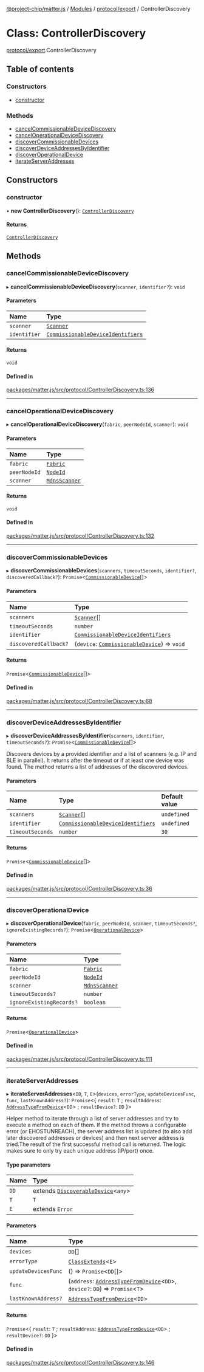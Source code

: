 [@project-chip/matter.js](../README.md) / [Modules](../modules.md) / [protocol/export](../modules/protocol_export.md) / ControllerDiscovery

# Class: ControllerDiscovery

[protocol/export](../modules/protocol_export.md).ControllerDiscovery

## Table of contents

### Constructors

- [constructor](protocol_export.ControllerDiscovery.md#constructor)

### Methods

- [cancelCommissionableDeviceDiscovery](protocol_export.ControllerDiscovery.md#cancelcommissionabledevicediscovery)
- [cancelOperationalDeviceDiscovery](protocol_export.ControllerDiscovery.md#canceloperationaldevicediscovery)
- [discoverCommissionableDevices](protocol_export.ControllerDiscovery.md#discovercommissionabledevices)
- [discoverDeviceAddressesByIdentifier](protocol_export.ControllerDiscovery.md#discoverdeviceaddressesbyidentifier)
- [discoverOperationalDevice](protocol_export.ControllerDiscovery.md#discoveroperationaldevice)
- [iterateServerAddresses](protocol_export.ControllerDiscovery.md#iterateserveraddresses)

## Constructors

### constructor

• **new ControllerDiscovery**(): [`ControllerDiscovery`](protocol_export.ControllerDiscovery.md)

#### Returns

[`ControllerDiscovery`](protocol_export.ControllerDiscovery.md)

## Methods

### cancelCommissionableDeviceDiscovery

▸ **cancelCommissionableDeviceDiscovery**(`scanner`, `identifier?`): `void`

#### Parameters

| Name | Type |
| :------ | :------ |
| `scanner` | [`Scanner`](../interfaces/common_export.Scanner.md) |
| `identifier` | [`CommissionableDeviceIdentifiers`](../modules/common_export.md#commissionabledeviceidentifiers) |

#### Returns

`void`

#### Defined in

[packages/matter.js/src/protocol/ControllerDiscovery.ts:136](https://github.com/project-chip/matter.js/blob/6d3b6a5d957d88a9231d6ecab4bb41f8133112be/packages/matter.js/src/protocol/ControllerDiscovery.ts#L136)

___

### cancelOperationalDeviceDiscovery

▸ **cancelOperationalDeviceDiscovery**(`fabric`, `peerNodeId`, `scanner`): `void`

#### Parameters

| Name | Type |
| :------ | :------ |
| `fabric` | [`Fabric`](fabric_export.Fabric.md) |
| `peerNodeId` | [`NodeId`](../modules/datatype_export.md#nodeid) |
| `scanner` | [`MdnsScanner`](mdns_export.MdnsScanner.md) |

#### Returns

`void`

#### Defined in

[packages/matter.js/src/protocol/ControllerDiscovery.ts:132](https://github.com/project-chip/matter.js/blob/6d3b6a5d957d88a9231d6ecab4bb41f8133112be/packages/matter.js/src/protocol/ControllerDiscovery.ts#L132)

___

### discoverCommissionableDevices

▸ **discoverCommissionableDevices**(`scanners`, `timeoutSeconds`, `identifier?`, `discoveredCallback?`): `Promise`\<[`CommissionableDevice`](../modules/common_export.md#commissionabledevice)[]\>

#### Parameters

| Name | Type |
| :------ | :------ |
| `scanners` | [`Scanner`](../interfaces/common_export.Scanner.md)[] |
| `timeoutSeconds` | `number` |
| `identifier` | [`CommissionableDeviceIdentifiers`](../modules/common_export.md#commissionabledeviceidentifiers) |
| `discoveredCallback?` | (`device`: [`CommissionableDevice`](../modules/common_export.md#commissionabledevice)) => `void` |

#### Returns

`Promise`\<[`CommissionableDevice`](../modules/common_export.md#commissionabledevice)[]\>

#### Defined in

[packages/matter.js/src/protocol/ControllerDiscovery.ts:68](https://github.com/project-chip/matter.js/blob/6d3b6a5d957d88a9231d6ecab4bb41f8133112be/packages/matter.js/src/protocol/ControllerDiscovery.ts#L68)

___

### discoverDeviceAddressesByIdentifier

▸ **discoverDeviceAddressesByIdentifier**(`scanners`, `identifier`, `timeoutSeconds?`): `Promise`\<[`CommissionableDevice`](../modules/common_export.md#commissionabledevice)[]\>

Discovers devices by a provided identifier and a list of scanners (e.g. IP and BLE in parallel).
It returns after the timeout or if at least one device was found.
The method returns a list of addresses of the discovered devices.

#### Parameters

| Name | Type | Default value |
| :------ | :------ | :------ |
| `scanners` | [`Scanner`](../interfaces/common_export.Scanner.md)[] | `undefined` |
| `identifier` | [`CommissionableDeviceIdentifiers`](../modules/common_export.md#commissionabledeviceidentifiers) | `undefined` |
| `timeoutSeconds` | `number` | `30` |

#### Returns

`Promise`\<[`CommissionableDevice`](../modules/common_export.md#commissionabledevice)[]\>

#### Defined in

[packages/matter.js/src/protocol/ControllerDiscovery.ts:36](https://github.com/project-chip/matter.js/blob/6d3b6a5d957d88a9231d6ecab4bb41f8133112be/packages/matter.js/src/protocol/ControllerDiscovery.ts#L36)

___

### discoverOperationalDevice

▸ **discoverOperationalDevice**(`fabric`, `peerNodeId`, `scanner`, `timeoutSeconds?`, `ignoreExistingRecords?`): `Promise`\<[`OperationalDevice`](../modules/common_export.md#operationaldevice)\>

#### Parameters

| Name | Type |
| :------ | :------ |
| `fabric` | [`Fabric`](fabric_export.Fabric.md) |
| `peerNodeId` | [`NodeId`](../modules/datatype_export.md#nodeid) |
| `scanner` | [`MdnsScanner`](mdns_export.MdnsScanner.md) |
| `timeoutSeconds?` | `number` |
| `ignoreExistingRecords?` | `boolean` |

#### Returns

`Promise`\<[`OperationalDevice`](../modules/common_export.md#operationaldevice)\>

#### Defined in

[packages/matter.js/src/protocol/ControllerDiscovery.ts:111](https://github.com/project-chip/matter.js/blob/6d3b6a5d957d88a9231d6ecab4bb41f8133112be/packages/matter.js/src/protocol/ControllerDiscovery.ts#L111)

___

### iterateServerAddresses

▸ **iterateServerAddresses**\<`DD`, `T`, `E`\>(`devices`, `errorType`, `updateDevicesFunc`, `func`, `lastKnownAddress?`): `Promise`\<\{ `result`: `T` ; `resultAddress`: [`AddressTypeFromDevice`](../modules/common_export.md#addresstypefromdevice)\<`DD`\> ; `resultDevice?`: `DD`  }\>

Helper method to iterate through a list of server addresses and try to execute a method on each of them. If the
method throws a configurable error (or EHOSTUNREACH), the server address list is updated (to also add later
discovered addresses or devices) and then next server address is tried.The result of the first successful method
call is returned. The logic makes sure to only try each unique address (IP/port) once.

#### Type parameters

| Name | Type |
| :------ | :------ |
| `DD` | extends [`DiscoverableDevice`](../modules/common_export.md#discoverabledevice)\<`any`\> |
| `T` | `T` |
| `E` | extends `Error` |

#### Parameters

| Name | Type |
| :------ | :------ |
| `devices` | `DD`[] |
| `errorType` | [`ClassExtends`](../modules/util_export.md#classextends)\<`E`\> |
| `updateDevicesFunc` | () => `Promise`\<`DD`[]\> |
| `func` | (`address`: [`AddressTypeFromDevice`](../modules/common_export.md#addresstypefromdevice)\<`DD`\>, `device?`: `DD`) => `Promise`\<`T`\> |
| `lastKnownAddress?` | [`AddressTypeFromDevice`](../modules/common_export.md#addresstypefromdevice)\<`DD`\> |

#### Returns

`Promise`\<\{ `result`: `T` ; `resultAddress`: [`AddressTypeFromDevice`](../modules/common_export.md#addresstypefromdevice)\<`DD`\> ; `resultDevice?`: `DD`  }\>

#### Defined in

[packages/matter.js/src/protocol/ControllerDiscovery.ts:146](https://github.com/project-chip/matter.js/blob/6d3b6a5d957d88a9231d6ecab4bb41f8133112be/packages/matter.js/src/protocol/ControllerDiscovery.ts#L146)
